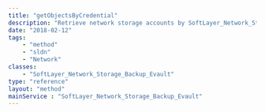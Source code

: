 ```yaml
---
title: "getObjectsByCredential"
description: "Retrieve network storage accounts by SoftLayer_Network_Storage_Credential object. Use this method if you wish to retrieve a storage record by a credential rather than by id. "
date: "2018-02-12"
tags:
    - "method"
    - "sldn"
    - "Network"
classes:
    - "SoftLayer_Network_Storage_Backup_Evault"
type: "reference"
layout: "method"
mainService : "SoftLayer_Network_Storage_Backup_Evault"
---
```

